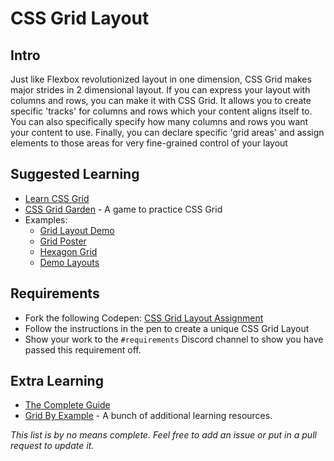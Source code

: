 # CSS Grid Layout

## Intro

Just like Flexbox revolutionized layout in one dimension, CSS Grid makes major strides in 2 dimensional layout. If you can express your layout with columns and rows, you can make it with CSS Grid. It allows you to create specific 'tracks' for columns and rows which your content aligns itself to. You can also specifically specify how many columns and rows you want your content to use. Finally, you can declare specific 'grid areas' and assign elements to those areas for very fine-grained control of your layout

## Suggested Learning

- [Learn CSS Grid](http://learncssgrid.com)
- [CSS Grid Garden](https://cssgridgarden.com) - A game to practice CSS Grid
- Examples:
  - [Grid Layout Demo](https://codepen.io/stacy/pen/rLyErg?limit=all&page=2&q=css+grid)
  - [Grid Poster](https://codepen.io/jakob-e/pen/yOapOm?q=css+grid&limit=all&type=type-pens)
  - [Hexagon Grid](https://codepen.io/Kseso/pen/xqNdmO?q=css+grid&limit=all&type=type-pens)
  - [Demo Layouts](https://webkit.org/demos/css-grid/)


## Requirements

- Fork the following Codepen: [CSS Grid Layout Assignment](https://codepen.io/alexanderson1993/pen/oeJgVd)
- Follow the instructions in the pen to create a unique CSS Grid Layout
- Show your work to the `#requirements` Discord channel to show you have passed this requirement off.

## Extra Learning

- [The Complete Guide](https://css-tricks.com/snippets/css/complete-guide-grid/)
- [Grid By Example](https://gridbyexample.com/learn/) - A bunch of additional learning resources.

*This list is by no means complete. Feel free to add an issue or put in a pull request to update it.*
